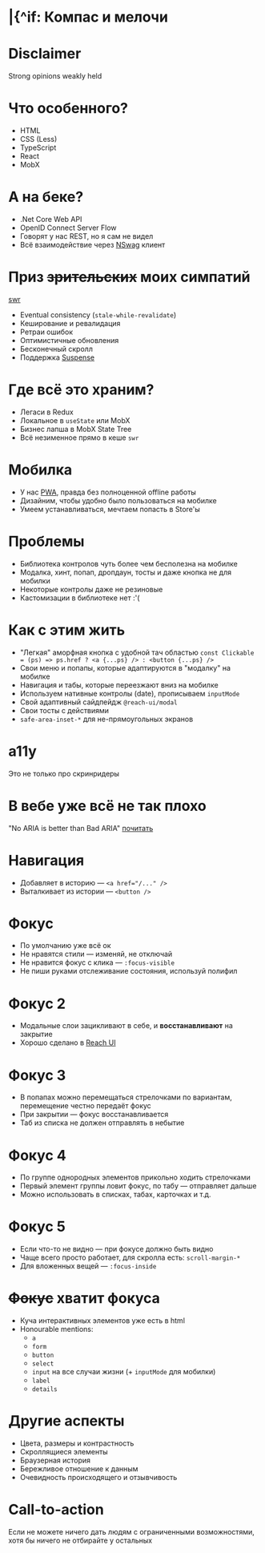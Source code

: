 # |{^if: Компас и мелочи

# Disclaimer

Strong opinions weakly held

# Что особенного?

- HTML
- CSS (Less)
- TypeScript
- React
- MobX

# А на беке?

- .Net Core Web API
- OpenID Connect Server Flow
- Говорят у нас REST, но я сам не видел
- Всё взаимодействие через [NSwag](https://github.com/RicoSuter/NSwag) клиент

# Приз ~~зрительских~~ моих симпатий

[swr](https://swr.vercel.app/)

- Eventual consistency (`stale-while-revalidate`)
- Кеширование и ревалидация
- Ретраи ошибок
- Оптимистичные обновления
- Бесконечный скролл
- Поддержка [Suspense](https://reactjs.org/docs/concurrent-mode-suspense.html)

# Где всё это храним?

- Легаси в Redux
- Локальное в `useState` или MobX
- Бизнес лапша в MobX State Tree
- Всё незименное прямо в кеше `swr`

# Мобилка

- У нас [PWA](https://web.dev/pwa-checklist/),
  правда без полноценной offline работы
- Дизайним, чтобы удобно было пользоваться на мобилке
- Умеем устанавливаться, мечтаем попасть в Store'ы

# Проблемы

- Библиотека контролов чуть более чем бесполезна на мобилке
- Модалка, хинт, попап, дропдаун, тосты и даже кнопка не для мобилки
- Некоторые контролы даже не резиновые
- Кастомизации в библиотекe нет :'(

# Как с этим жить

- "Легкая" аморфная кнопка с удобной тач областью
  `const Clickable = (ps) => ps.href ? <a {...ps} /> : <button {...ps} />`
- Свои меню и попапы, которые адаптируются в "модалку" на мобилке
- Навигация и табы, которые переезжают вниз на мобилке
- Используем нативные контролы (date), прописываем `inputMode`
- Свой адаптивный сайдпейдж `@reach-ui/modal`
- Свои тосты с действиями
- `safe-area-inset-*` для не-прямоугольных экранов

# a11y

Это не только про скринридеры

# В вебе уже всё не так плохо

"No ARIA is better than Bad ARIA" [почитать](https://www.w3.org/TR/wai-aria-practices-1.2/)

# Навигация

- Добавляет в историю — `<a href="/..." />`
- Выталкивает из истории — `<button />`

# Фокус

- По умолчанию уже всё ок
- Не нравятся стили — изменяй, не отключай
- Не нравится фокус с клика — `:focus-visible`
- Не пиши руками отслеживание состояния, используй полифил

# Фокус 2

- Модальные слои зацикливают в себе, и **восстанавливают** на закрытие
- Хорошо сделано в [Reach UI](https://reach.tech/)

# Фокус 3

- В попапах можно перемещаться стрелочками по вариантам,
  перемещение честно передаёт фокус
- При закрытии — фокус восстанавливается
- Таб из списка не должен отправлять в небытие

# Фокус 4

- По группе однородных элементов прикольно ходить стрелочками
- Первый элемент группы ловит фокус, по табу — отправляет дальше
- Можно использовать в списках, табах, карточках и т.д.

# Фокус 5

- Если что-то не видно — при фокусе должно быть видно
- Чаще всего просто работает, для скролла есть: `scroll-margin-*`
- Для вложенных вещей — `:focus-inside`

# ~~Фокус~~ хватит фокуса

- Куча интерактивных элементов уже есть в html
- Honourable mentions:
  - `a`
  - `form`
  - `button`
  - `select`
  - `input` на все случаи жизни (+ `inputMode` для мобилки)
  - `label`
  - `details`

# Другие аспекты

- Цвета, размеры и контрастность
- Скроллящиеся элементы
- Браузерная история
- Бережливое отношение к данным
- Очевидность происходящего и отзывчивость

# Call-to-action

Если не можете ничего дать людям с ограниченными возможностями,
хотя бы ничего не отбирайте у остальных
